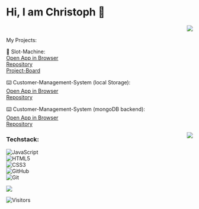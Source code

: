 # Hi, I am Christoph 👋

<picture>
<source 
  srcset="https://github-readme-stats.vercel.app/api?username=christophobst&show_icons=true&theme=cobalt"
  media="(prefers-color-scheme: dark)"
/>
<source
  srcset="https://github-readme-stats.vercel.app/api?username=christophobst&show_icons=true&theme=swift"
  media="(prefers-color-scheme: light), (prefers-color-scheme: no-preference)"
/>
<img align="right" src="https://github-readme-stats.vercel.app/api?username=christophobst&show_icons=true" />
</picture>

<br>

My Projects:

🎰 Slot-Machine:  <br>
[Open App in Browser](https://capstone-slot-machine.vercel.app/) <br>
[Repository](https://github.com/ChristophObst/Capstone-slot-machine)  <br>
[Project-Board](https://github.com/users/ChristophObst/projects/1/views/1?layout=board) 

⌨️ Customer-Management-System (local Storage): <br>
[Open App in Browser](https://customer-management-system-six.vercel.app/) <br>
[Repository](https://github.com/ChristophObst/Customer-Management-System-local-Storage-React) <br>

⌨️ Customer-Management-System (mongoDB backend): <br>
[Open App in Browser](https://backend-fish-shop-read-clone.vercel.app/) <br>
[Repository](https://github.com/ChristophObst/cms-mongoDB-backend) <br>




 
<picture>
<source 
  srcset="https://github-readme-stats.vercel.app/api/top-langs/?username=christophobst&show_icons=true&theme=cobalt"
  media="(prefers-color-scheme: dark)"
/>
<source
  srcset="https://github-readme-stats.vercel.app/api/top-langs/?username=christophobst&show_icons=true&theme=swift"
  media="(prefers-color-scheme: light), (prefers-color-scheme: no-preference)"
/>
<img align="right" src="https://github-readme-stats.vercel.app/api/top-langs/?username=christophobst&show_icons=true" />
</picture>



 
### Techstack: <br>
![JavaScript](https://img.shields.io/badge/JavaScript-F7DF1E?style=for-the-badge&logo=JavaScript&logoColor=white) <br>
![HTML5](https://img.shields.io/badge/HTML5-E34F26?style=for-the-badge&logo=html5&logoColor=white)<br>
![CSS3](https://img.shields.io/badge/CSS3-1572B6?style=for-the-badge&logo=css3&logoColor=white)<br>
![GitHub](https://img.shields.io/badge/GitHub-100000?style=for-the-badge&logo=github&logoColor=white)<br>
![Git](https://img.shields.io/badge/GIT-E44C30?style=for-the-badge&logo=git&logoColor=white)







![](https://media.tenor.com/OXXCqqED_qUAAAAd/dog-tongue-out.gif)

  ![Visitors](https://api.visitorbadge.io/api/VisitorHit?user=christophobst&repo=toshydev&countColor=%237B1E7A)



